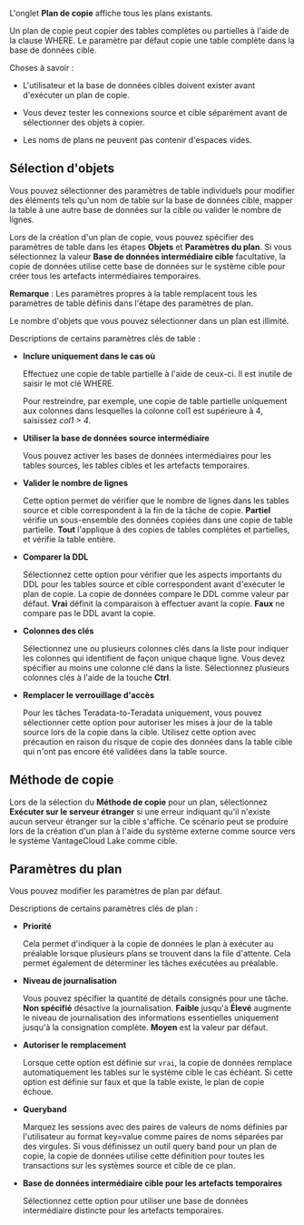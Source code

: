 L'onglet **Plan de copie** affiche tous les plans existants.

Un plan de copie peut copier des tables complètes ou partielles à l'aide de la clause WHERE. Le paramètre par défaut copie une table complète dans la base de données cible.

Choses à savoir :

-   L'utilisateur et la base de données cibles doivent exister avant d'exécuter un plan de copie.

-   Vous devez tester les connexions source et cible séparément avant de sélectionner des objets à copier.

-   Les noms de plans ne peuvent pas contenir d'espaces vides.

Sélection d'objets
------------------

Vous pouvez sélectionner des paramètres de table individuels pour modifier des éléments tels qu'un nom de table sur la base de données cible, mapper la table à une autre base de données sur la cible ou valider le nombre de lignes.

Lors de la création d'un plan de copie, vous pouvez spécifier des paramètres de table dans les étapes **Objets** et **Paramètres du plan**. Si vous sélectionnez la valeur **Base de données intermédiaire cible** facultative, la copie de données utilise cette base de données sur le système cible pour créer tous les artefacts intermédiaires temporaires.

**Remarque** : Les paramètres propres à la table remplacent tous les paramètres de table définis dans l'étape des paramètres de plan.

Le nombre d'objets que vous pouvez sélectionner dans un plan est illimité.

Descriptions de certains paramètres clés de table :

-   **Inclure uniquement dans le cas où**

    Effectuez une copie de table partielle à l'aide de ceux-ci. Il est inutile de saisir le mot clé WHERE.

    Pour restreindre, par exemple, une copie de table partielle uniquement aux colonnes dans lesquelles la colonne col1 est supérieure à 4, saisissez *col1 \> 4*.

-   **Utiliser la base de données source intermédiaire**

    Vous pouvez activer les bases de données intermédiaires pour les tables sources, les tables cibles et les artefacts temporaires.

-   **Valider le nombre de lignes**

    Cette option permet de vérifier que le nombre de lignes dans les tables source et cible correspondent à la fin de la tâche de copie. **Partiel** vérifie un sous-ensemble des données copiées dans une copie de table partielle. **Tout** l'applique à des copies de tables complètes et partielles, et vérifie la table entière.

-   **Comparer la DDL**

    Sélectionnez cette option pour vérifier que les aspects importants du DDL pour les tables source et cible correspondent avant d'exécuter le plan de copie. La copie de données compare le DDL comme valeur par défaut. **Vrai** définit la comparaison à effectuer avant la copie. **Faux** ne compare pas le DDL avant la copie.

-   **Colonnes des clés**

    Sélectionnez une ou plusieurs colonnes clés dans la liste pour indiquer les colonnes qui identifient de façon unique chaque ligne. Vous devez spécifier au moins une colonne clé dans la liste. Sélectionnez plusieurs colonnes clés à l'aide de la touche **Ctrl**.

-   **Remplacer le verrouillage d'accès**

    Pour les tâches Teradata-to-Teradata uniquement, vous pouvez sélectionner cette option pour autoriser les mises à jour de la table source lors de la copie dans la cible. Utilisez cette option avec précaution en raison du risque de copie des données dans la table cible qui n'ont pas encore été validées dans la table source.

Méthode de copie
----------------

Lors de la sélection du **Méthode de copie** pour un plan, sélectionnez **Exécuter sur le serveur étranger** si une erreur indiquant qu'il n'existe aucun serveur étranger sur la cible s'affiche. Ce scénario peut se produire lors de la création d'un plan à l'aide du système externe comme source vers le système VantageCloud Lake comme cible.

Paramètres du plan
------------------

Vous pouvez modifier les paramètres de plan par défaut.

Descriptions de certains paramètres clés de plan :

-   **Priorité**

    Cela permet d'indiquer à la copie de données le plan à exécuter au préalable lorsque plusieurs plans se trouvent dans la file d'attente. Cela permet également de déterminer les tâches exécutées au préalable.

-   **Niveau de journalisation**

    Vous pouvez spécifier la quantité de détails consignés pour une tâche. **Non spécifié** désactive la journalisation. **Faible** jusqu'à **Élevé** augmente le niveau de journalisation des informations essentielles uniquement jusqu'à la consignation complète. **Moyen** est la valeur par défaut.

-   **Autoriser le remplacement**

    Lorsque cette option est définie sur `vrai`, la copie de données remplace automatiquement les tables sur le système cible le cas échéant. Si cette option est définie sur faux et que la table existe, le plan de copie échoue.

-   **Queryband**

    Marquez les sessions avec des paires de valeurs de noms définies par l'utilisateur au format key=value comme paires de noms séparées par des virgules. Si vous définissez un outil query band pour un plan de copie, la copie de données utilise cette définition pour toutes les transactions sur les systèmes source et cible de ce plan.

-   **Base de données intermédiaire cible pour les artefacts temporaires**

    Sélectionnez cette option pour utiliser une base de données intermédiaire distincte pour les artefacts temporaires.
